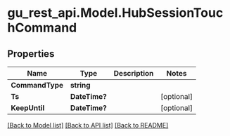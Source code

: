 # gu_rest_api.Model.HubSessionTouchCommand
## Properties

Name | Type | Description | Notes
------------ | ------------- | ------------- | -------------
**CommandType** | **string** |  | 
**Ts** | **DateTime?** |  | [optional] 
**KeepUntil** | **DateTime?** |  | [optional] 

[[Back to Model list]](../README.md#documentation-for-models) [[Back to API list]](../README.md#documentation-for-api-endpoints) [[Back to README]](../README.md)


